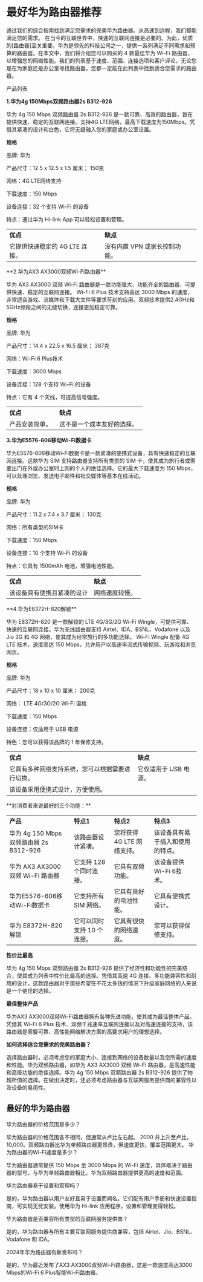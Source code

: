 # 最好华为路由器推荐
通过我们的综合指南找到满足您需求的完美华为路由器。从高速到远程，我们都能满足您的需求。
在当今的互联世界中，快速的互联网连接是必要的。为此，优质的[路由器]至关重要。华为是领先的科技公司之一，提供一系列满足不同需求和预算的路由器。在本文中，我们将介绍您可以购买的 4 款最佳华为 Wi-Fi 路由器，以增强您的网络性能。我们的列表基于速度、范围、连接选项和客户评论。无论您是在为家庭还是办公室寻找路由器，您都一定能在此列表中找到适合您需求的路由器。

产品列表

**1.华为4g 150Mbps双频路由器2s B312-926**

华为 4g 150 Mbps 双频路由器 2s B312-926 是一款可靠、高效的路由器，旨在提供快速、稳定的互联网连接。支持4G LTE网络，最高下载速度为150Mbps。凭借其紧凑的设计和白色，它将无缝融入您的家庭或办公室设置。

**规格**

品牌: 华为

产品尺寸：12.5 x 12.5 x 1.5 厘米； 150克

网络：4G LTE网络支持

下载速度：150 Mbps

设备连接：32 个支持 Wi-Fi 的设备

特点：通过华为 Hi-link App 可以轻松设置和管理。

<table><tbody><tr><td><strong><font style="vertical-align: inherit;"><font style="vertical-align: inherit;">优点</font></font></strong></td><td><strong><font style="vertical-align: inherit;"><font style="vertical-align: inherit;">缺点</font></font></strong></td></tr><tr><td><font style="vertical-align: inherit;"><font style="vertical-align: inherit;">它提供快速稳定的 4G LTE 连接。</font></font></td><td><font style="vertical-align: inherit;"><font style="vertical-align: inherit;">没有内置 VPN 或家长控制功能。&nbsp;</font></font></td></tr></tbody></table>
**2.华为AX3 AX3000双频Wi-Fi路由器**

华为 AX3 AX3000 双频 Wi-Fi 路由器是一款功能强大、功能齐全的路由器，可提供快速、稳定的互联网连接。 Wi-Fi 6 Plus 技术支持高达 3000 Mbps 的速度，非常适合游戏、流媒体和下载大文件等要求苛刻的应用。双频技术提供2.4GHz和5GHz频段之间的无缝切换，连接更加稳定可靠。

**规格**

品牌: 华为

产品尺寸：14.4 x 22.5 x 16.5 厘米； 387克

网络：Wi-Fi 6 Plus技术

下载速度：3000 Mbps

设备连接：128 个支持 Wi-Fi 的设备

特点：它有 4 个天线，可提高信号强度。

<table><tbody><tr><td><strong><font style="vertical-align: inherit;"><font style="vertical-align: inherit;">优点</font></font></strong></td><td><strong><font style="vertical-align: inherit;"><font style="vertical-align: inherit;">缺点</font></font></strong></td></tr><tr><td><font style="vertical-align: inherit;"><font style="vertical-align: inherit;">产品安装简单。&nbsp;</font></font></td><td><font style="vertical-align: inherit;"><font style="vertical-align: inherit;">这不是一个成本友好的选择。&nbsp;</font></font></td></tr></tbody></table>

**3.华为E5576-606移动Wi-Fi数据卡**

华为E5576-606移动Wi-Fi数据卡是一款紧凑的便携式设备，具有快速稳定的互联网连接。这款华为 SIM 支持路由器支持所有类型的 SIM 卡，使其成为旅行者或需要出门在外或办公室时上网的个人的绝佳选择。它的最大下载速度为 150 Mbps，可以处理浏览、发送电子邮件和社交媒体等基本在线活动。

**规格**

品牌: 华为

产品尺寸：11.2 x 7.4 x 3.7 厘米； 130克

网络：所有类型的SIM卡

下载速度：150 Mbps

设备连接：10 个支持 Wi-Fi 的设备

特点：它具有 1500mAh 电池，增强电池性能。

<table><tbody><tr><td><strong><font style="vertical-align: inherit;"><font style="vertical-align: inherit;">优点</font></font></strong></td><td><strong><font style="vertical-align: inherit;"><font style="vertical-align: inherit;">缺点</font></font></strong></td></tr><tr><td><font style="vertical-align: inherit;"><font style="vertical-align: inherit;">该设备具有便携且紧凑的设计</font></font></td><td><font style="vertical-align: inherit;"><font style="vertical-align: inherit;">网络速度较慢。&nbsp;</font></font></td></tr></tbody></table>
**4.华为E8372H-820解锁**

华为 E8372H-820 是一款解锁的 LTE 4G/3G/2G Wi-Fi Wingle，可提供可靠、快速的互联网连接。华为无线路由器支持 Airtel、IDA、BSNL、Vodafone 以及 Jio 3G 和 4G 网络，使其成为经常旅行的多功能选择。 Wi-Fi Wingle 配备 4G LTE 技术，速度高达 150 Mbps，允许用户以高速率流式传输视频、玩游戏和浏览网页。

**规格**

品牌: 华为

产品尺寸：18 x 10 x 10 厘米； 200克

网络： LTE 4G/3G/2G Wi-Fi 温格

下载速度：150 Mbps

设备连接：仅适用于 USB 电源

特色：您可以获得该品牌的 1 年保修支持。

<table><tbody><tr><td><strong><font style="vertical-align: inherit;"><font style="vertical-align: inherit;">优点</font></font></strong></td><td><strong><font style="vertical-align: inherit;"><font style="vertical-align: inherit;">缺点</font></font></strong></td></tr><tr><td><font style="vertical-align: inherit;"><font style="vertical-align: inherit;">它具有多种网络支持系统，您可以根据需要进行切换。&nbsp;</font></font></td><td><font style="vertical-align: inherit;"><font style="vertical-align: inherit;">它仅适用于 USB 电源。&nbsp;</font></font></td></tr><tr><td><font style="vertical-align: inherit;"><font style="vertical-align: inherit;">该设备采用便携式设计，方便使用。&nbsp;</font></font></td><td>&nbsp;</td></tr></tbody></table>
**对消费者来说最好的三个功能：**

<table><tbody><tr><td><strong><font style="vertical-align: inherit;"><font style="vertical-align: inherit;">产品</font></font></strong></td><td><strong><font style="vertical-align: inherit;"><font style="vertical-align: inherit;">特点1</font></font></strong></td><td><strong><font style="vertical-align: inherit;"><font style="vertical-align: inherit;">特点2</font></font></strong></td><td><strong><font style="vertical-align: inherit;"><font style="vertical-align: inherit;">特点3</font></font></strong></td></tr><tr><td><font style="vertical-align: inherit;"><font style="vertical-align: inherit;">华为 4g 150 Mbps 双频路由器 2s B312-926</font></font></td><td><font style="vertical-align: inherit;"><font style="vertical-align: inherit;">该路由器设计紧凑。</font></font></td><td><font style="vertical-align: inherit;"><font style="vertical-align: inherit;">您将获得 4G LTE 网络支持。</font></font></td><td><font style="vertical-align: inherit;"><font style="vertical-align: inherit;">该设备具有易于插入和使用的特点。</font></font></td></tr><tr><td><font style="vertical-align: inherit;"><font style="vertical-align: inherit;">华为 AX3 AX3000 双频 Wi-Fi 路由器</font></font></td><td><font style="vertical-align: inherit;"><font style="vertical-align: inherit;">它支持 128 个同时连接。</font></font></td><td><font style="vertical-align: inherit;"><font style="vertical-align: inherit;">它具有双频功能。&nbsp;</font></font></td><td><font style="vertical-align: inherit;"><font style="vertical-align: inherit;">该设备提供Wi-Fi 6技术。</font></font></td></tr><tr><td><font style="vertical-align: inherit;"><font style="vertical-align: inherit;">华为E5576-606移动Wi-Fi数据卡</font></font></td><td><font style="vertical-align: inherit;"><font style="vertical-align: inherit;">它支持所有 SIM 网络。&nbsp;</font></font></td><td><font style="vertical-align: inherit;"><font style="vertical-align: inherit;">它具有良好的电池性能。&nbsp;</font></font></td><td><font style="vertical-align: inherit;"><font style="vertical-align: inherit;">它具有便携式设计。&nbsp;</font></font></td></tr><tr><td><font style="vertical-align: inherit;"><font style="vertical-align: inherit;">华为 E8372H-820 解锁</font></font></td><td><font style="vertical-align: inherit;"><font style="vertical-align: inherit;">它可以同时支持 10 个连接。&nbsp;</font></font></td><td><font style="vertical-align: inherit;"><font style="vertical-align: inherit;">它具有很快的网络速度。</font></font></td><td><font style="vertical-align: inherit;"><font style="vertical-align: inherit;">您可以获得保修支持。&nbsp;</font></font></td></tr></tbody></table>

**性价比最高**

华为 4g 150 Mbps 双频路由器 2s B312-926 提供了经济性和功能性的完美结合，使其成为列表中性价比最高的选择。凭借其高速 4G 连接、多功能兼容性和耐用的设计，这款路由器对于那些希望在不花太多钱的情况下升级家庭网络的人来说是一个绝佳的选择。

**最佳整体产品**

华为AX3 AX3000双频Wi-Fi路由器拥有各种先进功能，使其成为最佳整体产品。凭借其 Wi-Fi 6 Plus 技术、双频千兆速率互联网连接以及对高速连接的支持，该路由器是需要可靠、高性能网络解决方案的高要求用户的理想选择。

**如何选择适合您需求的完美路由器？**

选择路由器时，必须考虑您的家庭大小、连接到网络的设备数量以及您所需的速度和性能。华为双频路由器，如华为 AX3 AX3000 双频 Wi-Fi 路由器，是高速性能和高级功能的绝佳选择。华为 4g 150 Mbps 双频路由器 2s B312-926 提供了物超所值的选择。在做出决定时，还必须考虑路由器与互联网服务提供商的兼容性以及设备的易用性。

## 最好的华为路由器

 华为路由器的价格范围是多少？

华为路由器的价格范围各不相同，但通常从卢比左右起。 2000 并上升至卢比。 10,000。双频路由器比华为单频路由器更昂贵，但速度更快，覆盖范围更大。
华为路由器的Wi-Fi速度是多少？

华为路由器通常提供 150 Mbps 至 3000 Mbps 的 Wi-Fi 速度，具体取决于路由器的型号。与华为单频路由器相比，华为双频路由器提供更高的速度和范围。

 华为路由器易于设置和管理吗？

是的，华为路由器以用户友好且易于设置而闻名。它们配有用户手册和快速设置指南，可实现无忧安装。使用华为 Hi-link 应用程序，设置和管理变得轻松。

 华为路由器是否兼容所有类型的互联网服务提供商？

是的，华为路由器与所有主要互联网服务提供商兼容，包括 Airtel、Jio、BSNL、Vodafone 和 IDA。

 2024年华为路由器有新发布吗？

是的，华为最近发布了AX3 AX3000双频Wi-Fi路由器，这是一款速度高达3000 Mbps的Wi-Fi 6 Plus智能Wi-Fi路由器。
